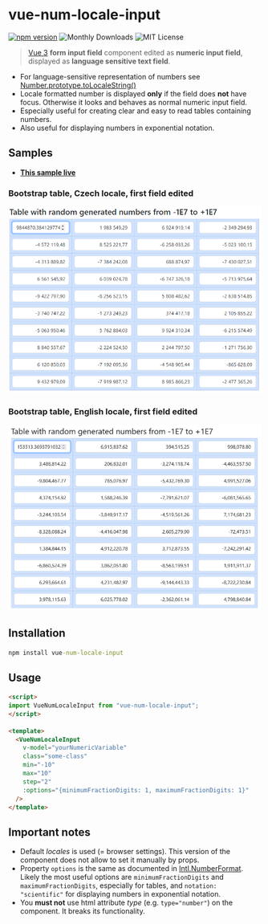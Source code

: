 # vue-num-locale-input

[![npm version](https://img.shields.io/npm/v/vue-num-locale-input.svg)](https://npm.im/vue-num-locale-input) ![Monthly Downloads](https://img.shields.io/npm/dm/vue-num-locale-input.svg?style=flat-square) ![MIT License](https://img.shields.io/npm/l/vue-num-locale-input)

> [Vue 3](https://vuejs.org/) **form input field** component edited as **numeric input field**, displayed as **language sensitive text field**.

* For language-sensitive representation of numbers see [Number.prototype.toLocaleString()](https://developer.mozilla.org/en-US/docs/Web/JavaScript/Reference/Global_Objects/Number/toLocaleString)
* Locale formatted number is displayed **only** if the field does **not** have focus. Otherwise it looks and behaves as normal numeric input field.
* Especially useful for creating clear and easy to read tables containing numbers.
* Also useful for displaying numbers in exponential notation.

## Samples

* **[This sample live](https://radouch.github.io/vue-num-locale-input/?path=/story/vuenumlocaleinput--numeric-table)**

### Bootstrap table, Czech locale, first field edited

![Table, first item is edited](table_cs.png)

### Bootstrap table, English locale, first field edited

![Table, first item is edited](table_en.png)

## Installation

```cmd
npm install vue-num-locale-input
```

## Usage

```html
<script>
import VueNumLocaleInput from "vue-num-locale-input";
</script>

<template>
  <VueNumLocaleInput
    v-model="yourNumericVariable"
    class="some-class"
    min="-10"
    max="10"
    step="2"
    :options="{minimumFractionDigits: 1, maximumFractionDigits: 1}"
  />
</template>
```

## Important notes

* Default _locales_ is used (= browser settings). This version of the component does not allow to set it manually by props.
* Property `options` is the same as documented in [Intl.NumberFormat](https://developer.mozilla.org/en-US/docs/Web/JavaScript/Reference/Global_Objects/Intl/NumberFormat). Likely the most useful options are `minimumFractionDigits` and `maximumFractionDigits`, especially for tables, and `notation: "scientific"` for displaying numbers in exponential notation.
* You **must not** use html attribute _type_ (e.g. `type="number"`) on the component. It breaks its functionality.
